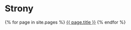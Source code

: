# Strony

{% for page in site.pages %}
    <a href="{{ page.url }}">{{ page.title }}</a>
{% endfor %}
